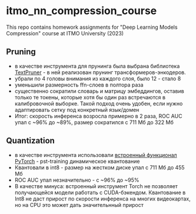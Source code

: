 # itmo_nn_compression_course
This repo contains homework assignments for "Deep Learning Models Compression" course at ITMO University (2023)

## Pruning
- в качестве инструмента для прунинга была выбрана библиотека [TextPruner](https://github.com/airaria/TextPruner) - в ней реализован прунинг трансформеров-энкодеров.
- убрали по 4 головы внимания из каждого слоя, было 12 - стало 8
- уменьшили размерность ffn-слоев в полтора раза
- существенно сократили словарь и матрицу эмбеддингов, оставив только те токены, которые хотя бы один раз встречаются в калибровочной выборке. Такой подход очень удобен, если нужно адаптировать сетку под конкретный язык/домен
- Итог: скорость инференса возросла примерно в 2 раза, ROC AUC упал с ~96% до ~89%, размер сократился с 711 Мб до 322 Мб

## Quantization
- в качестве инструмента использовали [встроенный функционал PyTorch](https://pytorch.org/tutorials/intermediate/dynamic_quantization_bert_tutorial.html) - pst-training динамическое квантование
- Квантовали в int8 - размер на жестком диске упал с 711 Мб до 455 Мб
- ROC AUC упал незначительно - с ~96% до ~95%
- В качестве минуса: встроенный инструмент Torch не позволяет получающейся модели работать с CUDA-бэкендом. Квантование в Int8 не даст прирост по скорости инференса на многих видеокартах, но на CPU это может дать значительнный прирост
